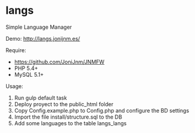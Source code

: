 # langs
Simple Language Manager

Demo:
http://langs.jonijnm.es/

Require:

* https://github.com/JoniJnm/JNMFW
* PHP 5.4+
* MySQL 5.1+

Usage:

1. Run gulp default task
2. Deploy proyect to the public_html folder
3. Copy Config.example.php to Config.php and configure the BD settings
4. Import the file install/structure.sql to the DB
5. Add some languages to the table langs_langs
